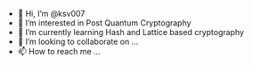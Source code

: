 - 👋 Hi, I’m @ksv007
- 👀 I’m interested in Post Quantum Cryptography
- 🌱 I’m currently learning Hash and Lattice based cryptography
- 💞️ I’m looking to collaborate on ...
- 📫 How to reach me ...

<!---
ksv007/ksv007 is a ✨ special ✨ repository because its `README.md` (this file) appears on your GitHub profile.
You can click the Preview link to take a look at your changes.
--->
